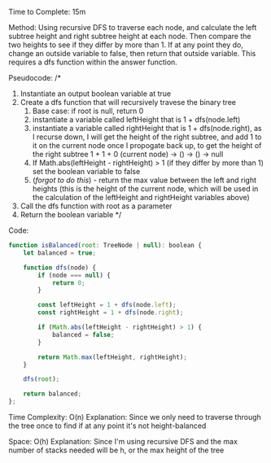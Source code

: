 Time to Complete: 15m

Method: Using recursive DFS to traverse each node, and calculate the left subtree height and right subtree height at each node. Then compare the two heights to see if they differ by more than 1. If at any point they do, change an outside variable to false, then return that outside variable. This requires a dfs function within the answer function.

Pseudocode:
/*
1. Instantiate an output boolean variable at true
2. Create a dfs function that will recursively travese the binary tree
    1. Base case: if root is null, return 0
    2. instantiate a variable called leftHeight that is 1 + dfs(node.left)
    3. instantiate a variable called rightHeight that is 1 + dfs(node.right), as I recurse down, I will get the height of the right subtree, and add 1 to it on the current node once I propogate back up, to get the height of the right subtree 
                       1  +  1  +  0
    (current node) -> () -> () -> null
    4. If Math.abs(leftHeight - rightHeight) > 1 (if they differ by more than 1) set the boolean variable to false
    5. (*forgot to do this*) - return the max value between the left and right heights (this is the height of the current node, which will be used in the calculation of the leftHeight and rightHeight variables above)
3. Call the dfs function with root as a parameter
4. Return the boolean variable
*/

Code:

```js
function isBalanced(root: TreeNode | null): boolean {
    let balanced = true;

    function dfs(node) {
        if (node === null) {
            return 0;
        }

        const leftHeight = 1 + dfs(node.left);
        const rightHeight = 1 + dfs(node.right);

        if (Math.abs(leftHeight - rightHeight) > 1) {
            balanced = false;
        }

        return Math.max(leftHeight, rightHeight);
    }

    dfs(root);

    return balanced;
};
```


Time Complexity: O(n)
Explanation: Since we only need to traverse through the tree once to find if at any point it's not height-balanced

Space: O(h)
Explanation: Since I'm using recursive DFS and the max number of stacks needed will be h, or the max height of the tree
